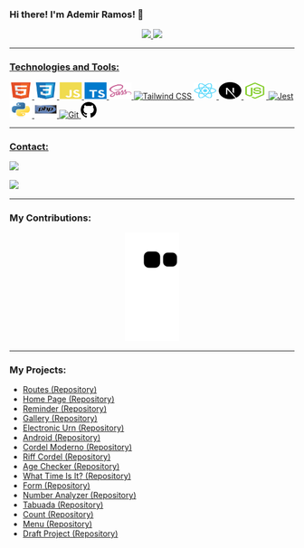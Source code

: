 ### Hi there! I'm Ademir Ramos! 👋

<!--
**AdemirRamos/ademirramos** is a ✨ _special_ ✨ repository because its `README.md` (this file) appears on your GitHub profile.

Here are some ideas to get you started:

- 🔭 I’m currently working on ...
- 🌱 I’m currently learning ...
- 👯 I’m looking to collaborate on ...
- 🤔 I’m looking for help with ...
- 💬 Ask me about ...
- 📫 How to reach me: ...
- 😄 Pronouns: ...
- ⚡ Fun fact: ...
-->

<div align="center">

  <a href="https://github.com/AdemirRamos">
  
  <img height="180em" src="https://github-readme-stats.vercel.app/api?username=ademirramos&show_icons=true&theme=dracula&include_all_commits=true&count_private=true"/>

  <img height="180em" src="https://github-readme-stats.vercel.app/api/top-langs/?username=ademirramos&layout=compact&langs_count=7&theme=dracula"/>

</div>

<hr>

### Technologies and Tools:

<div style="display: inline_block">

  <img alt="HTML5" title="HyperText Markup Language (HTML5)" height="30" width="40" src="https://raw.githubusercontent.com/devicons/devicon/master/icons/html5/html5-original.svg">

  <img alt="CSS3" title="Cascading Style Sheets (CSS3)" height="30" width="40" src="https://raw.githubusercontent.com/devicons/devicon/master/icons/css3/css3-original.svg">

  <img alt="JS" title="Javascript (JS)" height="30" width="40" src="https://raw.githubusercontent.com/devicons/devicon/master/icons/javascript/javascript-plain.svg">

  <img alt="TS" title="Typescript (TS)" height="30" width="40" src="https://raw.githubusercontent.com/devicons/devicon/master/icons/typescript/typescript-plain.svg">

  <img alt="SASS" height="30" title="SASS" width="40" src="https://raw.githubusercontent.com/devicons/devicon/master/icons/sass/sass-original.svg">

  <img alt="Tailwind CSS" title="Tailwind CSS" height="30" width="40" src="https://cdn.jsdelivr.net/gh/devicons/devicon/icons/tailwindcss/tailwindcss-plain.svg"/>

  <img alt="React" title="React" height="30" width="40" src="https://raw.githubusercontent.com/devicons/devicon/master/icons/react/react-original.svg">

  <img alt="Next JS" title="Next JS" height="30" width="40" src="https://raw.githubusercontent.com/devicons/devicon/master/icons/nextjs/nextjs-original.svg">

  <img alt="Node JS" title="Node JS" height="30" width="40" src="https://raw.githubusercontent.com/devicons/devicon/master/icons/nodejs/nodejs-original.svg">

  <img alt="Jest" title="Jest" height="30" width="40" src="https://cdn.jsdelivr.net/gh/devicons/devicon/icons/jest/jest-plain.svg"/>

  <img alt="Python" title="Python" height="30" width="40" src="https://raw.githubusercontent.com/devicons/devicon/master/icons/python/python-original.svg">

  <img alt="PHP" title="PHP" height="30" width="40" src="https://raw.githubusercontent.com/devicons/devicon/master/icons/php/php-original.svg">

  <img alt="Git" title="Git" height="30" width="40" src="https://cdn.jsdelivr.net/gh/devicons/devicon/icons/git/git-original.svg"/>

  <img alt="GitHub" title="GitHub" height="28" width="28" align="bottom" src="./Imagens/github.png">

</div>

<hr>

### Contact:

<div>

  <a href="ademirramos634@gmail.com"><img src="https://img.shields.io/badge/Gmail-D14836?style=for-the-badge&logo=gmail&logoColor=white" target="_blank"></a>

  <a href="https://twitter.com/Demi82227268"><img src="https://img.shields.io/badge/Twitter-1DA1F2?style=for-the-badge&logo=twitter&logoColor=white" target="_blank"></a>

</div>

<hr>

  ### My Contributions:

<div align="center">  
  
  ![Snake animation](https://github.com/ademirramos/ademirramos/blob/output/github-contribution-grid-snake.svg)

</div>  
  
<hr>

  ### My Projects:
  
  - <a href="https://ademirramos.github.io/Routes/" target="_blank">Routes</a><a href="https://github.com/AdemirRamos/Routes"> (Repository)</a>
  - <a href="https://ademirramos.github.io/Home_Page/" target="_blank">Home Page</a><a href="https://github.com/AdemirRamos/Home_Page"> (Repository)</a>
  - <a href="https://ademirramos.github.io/Reminder/" target="_blank">Reminder</a><a href="https://github.com/AdemirRamos/Reminder"> (Repository)</a>
  - <a href="https://ademirramos.github.io/Gallery/" target="_blank">Gallery</a><a href="https://github.com/AdemirRamos/Gallery"> (Repository)</a>
  - <a href="https://ademirramos.github.io/Electronic_Urn/">Electronic Urn</a><a href="https://github.com/AdemirRamos/Electronic_Urn"> (Repository)</a>
  - <a href="https://ademirramos.github.io/Android/" target="_blank">Android</a><a href="https://github.com/AdemirRamos/Android"> (Repository)</a>
  - <a href="https://ademirramos.github.io/Cordel_Moderno/">Cordel Moderno</a><a href="https://github.com/AdemirRamos/Cordel_Moderno"> (Repository)</a>
  - <a href="https://ademirramos.github.io/Riff_Cordel/">Riff Cordel</a><a href="https://github.com/AdemirRamos/Riff_Cordel"> (Repository)</a>
  - <a href="https://ademirramos.github.io/Age_Checker/">Age Checker</a><a href="https://github.com/AdemirRamos/Age_Checker"> (Repository)</a>
  - <a href="https://ademirramos.github.io/What_Time_Is_It/">What Time Is It?</a><a href="https://github.com/AdemirRamos/What_Time_Is_It"> (Repository)</a>
  - <a href="https://ademirramos.github.io/Form/" target="_blank">Form</a><a href="https://github.com/AdemirRamos/Form"> (Repository)</a>
  - <a href="https://ademirramos.github.io/Number_Analyser/">Number Analyzer</a><a href="https://github.com/AdemirRamos/Number_Analyser"> (Repository)</a>
  - <a href="https://ademirramos.github.io/Tabuada/">Tabuada</a><a href="https://github.com/AdemirRamos/Tabuada"> (Repository)</a>
  - <a href="https://ademirramos.github.io/Count/">Count</a><a href="https://github.com/AdemirRamos/Count"> (Repository)</a>
  - <a href="https://ademirramos.github.io/Menu/">Menu</a><a href="https://github.com/AdemirRamos/Menu"> (Repository)</a>
  - <a href="https://ademirramos.github.io/Draft_Project/">Draft Project</a><a href="https://github.com/AdemirRamos/Draft_Project"> (Repository)</a>
